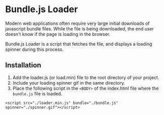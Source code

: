 # Bundle.js Loader
Modern web applications often require very large initial downloads of javascript bundle files.
While the file is being downloaded, the end user doesn't know if the page is loading in the browser.

Bundle.js Loader is a script that fetches the file, and displays a loading spinner during this process.

Installation
-----

1. Add the loader.js (or load.min) file to the root directory of your project.
2. Include your loading spinner gif in the same directory.
3. Place the following script in the `<BODY>` of the index.html file where the `bundle.js` file is loaded.

```
<script src="./loader.min.js" bundle="./bundle.js" spinner="./spinner.gif"></script>
```